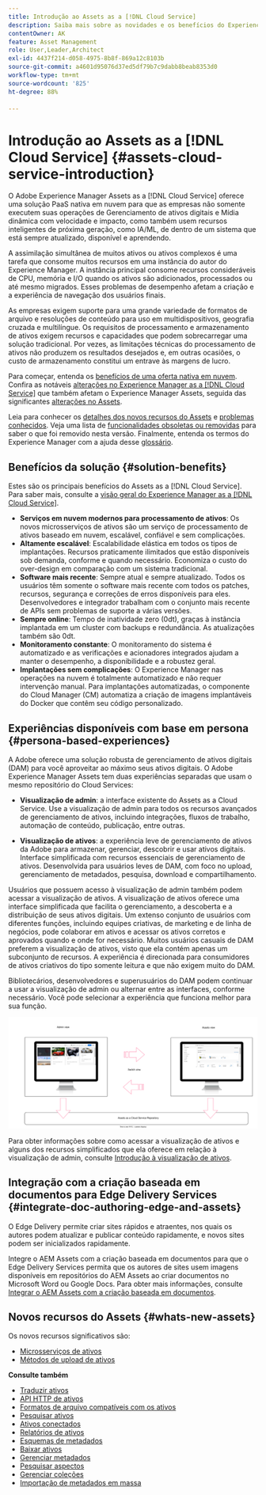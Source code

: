 ```yaml
---
title: Introdução ao Assets as a [!DNL Cloud Service]
description: Saiba mais sobre as novidades e os benefícios do Experience Manager Assets as a [!DNL Cloud Service]. Uma solução PaaS nativa em nuvem para empresas.
contentOwner: AK
feature: Asset Management
role: User,Leader,Architect
exl-id: 4437f214-d058-4975-8b8f-869a12c8103b
source-git-commit: a4601d95076d37ed5df79b7c9dabb8beab8353d0
workflow-type: tm+mt
source-wordcount: '825'
ht-degree: 88%

---
```


# Introdução ao Assets as a [!DNL Cloud Service] {#assets-cloud-service-introduction}

<!-- Need review information from gklebus -->

O Adobe Experience Manager Assets as a [!DNL Cloud Service] oferece uma solução PaaS nativa em nuvem para que as empresas não somente executem suas operações de Gerenciamento de ativos digitais e Mídia dinâmica com velocidade e impacto, como também usem recursos inteligentes de próxima geração, como IA/ML, de dentro de um sistema que está sempre atualizado, disponível e aprendendo.

A assimilação simultânea de muitos ativos ou ativos complexos é uma tarefa que consome muitos recursos em uma instância do autor do Experience Manager. A instância principal consome recursos consideráveis de CPU, memória e I/O quando os ativos são adicionados, processados ou até mesmo migrados. Esses problemas de desempenho afetam a criação e a experiência de navegação dos usuários finais.

As empresas exigem suporte para uma grande variedade de formatos de arquivo e resoluções de conteúdo para uso em multidispositivos, geografia cruzada e multilíngue. Os requisitos de processamento e armazenamento de ativos exigem recursos e capacidades que podem sobrecarregar uma solução tradicional. Por vezes, as limitações técnicas do processamento de ativos não produzem os resultados desejados e, em outras ocasiões, o custo de armazenamento constitui um entrave às margens de lucro.

Para começar, entenda os [benefícios de uma oferta nativa em nuvem](#solution-benefits). Confira as notáveis [alterações no Experience Manager as a [!DNL Cloud Service]](/help/release-notes/aem-cloud-changes.md) que também afetam o Experience Manager Assets, seguida das significantes [alterações no Assets](/help/assets/assets-cloud-changes.md).

Leia para conhecer os [detalhes dos novos recursos do Assets](#whats-new-assets) e [problemas conhecidos](/help/release-notes/maintenance/latest.md). Veja uma lista de [funcionalidades obsoletas ou removidas](/help/release-notes/deprecated-removed-features.md) para saber o que foi removido nesta versão. Finalmente, entenda os termos do Experience Manager com a ajuda desse [glossário](/help/overview/terminology.md).

## Benefícios da solução {#solution-benefits}

Estes são os principais benefícios do Assets as a [!DNL Cloud Service]. Para saber mais, consulte a [visão geral do Experience Manager as a [!DNL Cloud Service]](/help/overview/introduction.md).

* **Serviços em nuvem modernos para processamento de ativos**: Os novos microsserviços de ativos são um serviço de processamento de ativos baseado em nuvem, escalável, confiável e sem complicações.
* **Altamente escalável**: Escalabilidade elástica em todos os tipos de implantações. Recursos praticamente ilimitados que estão disponíveis sob demanda, conforme e quando necessário. Economiza o custo do over-design em comparação com um sistema tradicional.
* **Software mais recente**: Sempre atual e sempre atualizado. Todos os usuários têm somente o software mais recente com todos os patches, recursos, segurança e correções de erros disponíveis para eles. Desenvolvedores e integrador trabalham com o conjunto mais recente de APIs sem problemas de suporte a várias versões.
* **Sempre online**: Tempo de inatividade zero (0dt), graças à instância implantada em um cluster com backups e redundância. As atualizações também são 0dt.
* **Monitoramento constante**: O monitoramento do sistema é automatizado e as verificações e acionadores integrados ajudam a manter o desempenho, a disponibilidade e a robustez geral.
* **Implantações sem complicações**: O Experience Manager nas operações na nuvem é totalmente automatizado e não requer intervenção manual. Para implantações automatizadas, o componente do Cloud Manager (CM) automatiza a criação de imagens implantáveis do Docker que contêm seu código personalizado.

## Experiências disponíveis com base em persona {#persona-based-experiences}

A Adobe oferece uma solução robusta de gerenciamento de ativos digitais (DAM) para você aproveitar ao máximo seus ativos digitais. O Adobe Experience Manager Assets tem duas experiências separadas que usam o mesmo repositório do Cloud Services:

* **Visualização de admin**: a interface existente do Assets as a Cloud Service. Use a visualização de admin para todos os recursos avançados de gerenciamento de ativos, incluindo integrações, fluxos de trabalho, automação de conteúdo, publicação, entre outras.

* **Visualização de ativos**: a experiência leve de gerenciamento de ativos da Adobe para armazenar, gerenciar, descobrir e usar ativos digitais. Interface simplificada com recursos essenciais de gerenciamento de ativos. Desenvolvida para usuários leves de DAM, com foco no upload, gerenciamento de metadados, pesquisa, download e compartilhamento.

Usuários que possuem acesso à visualização de admin também podem acessar a visualização de ativos. A visualização de ativos oferece uma interface simplificada que facilita o gerenciamento, a descoberta e a distribuição de seus ativos digitais. Um extenso conjunto de usuários com diferentes funções, incluindo equipes criativas, de marketing e de linha de negócios, pode colaborar em ativos e acessar os ativos corretos e aprovados quando e onde for necessário. Muitos usuários casuais de DAM preferem a visualização de ativos, visto que ela contém apenas um subconjunto de recursos. A experiência é direcionada para consumidores de ativos criativos do tipo somente leitura e que não exigem muito do DAM.

Bibliotecários, desenvolvedores e superusuários do DAM podem continuar a usar a visualização de admin ou alternar entre as interfaces, conforme necessário. Você pode selecionar a experiência que funciona melhor para sua função.

![add-tags](assets/newui-overview.svg)

Para obter informações sobre como acessar a visualização de ativos e alguns dos recursos simplificados que ela oferece em relação à visualização de admin, consulte [Introdução à visualização de ativos](/help/assets/assets-view-introduction.md).

## Integração com a criação baseada em documentos para Edge Delivery Services {#integrate-doc-authoring-edge-and-assets}

O Edge Delivery permite criar sites rápidos e atraentes, nos quais os autores podem atualizar e publicar conteúdo rapidamente, e novos sites podem ser inicializados rapidamente.

Integre o AEM Assets com a criação baseada em documentos para que o Edge Delivery Services permita que os autores de sites usem imagens disponíveis em repositórios do AEM Assets ao criar documentos no Microsoft Word ou Google Docs. Para obter mais informações, consulte [Integrar o AEM Assets com a criação baseada em documentos](/help/edge/using.md#integrate-assets-edge).

## Novos recursos do Assets {#whats-new-assets}

Os novos recursos significativos são:

* [Microsserviços de ativos](/help/assets/asset-microservices-overview.md)
* [Métodos de upload de ativos](/help/assets/add-assets.md)

**Consulte também**

* [Traduzir ativos](translate-assets.md)
* [API HTTP de ativos](mac-api-assets.md)
* [Formatos de arquivo compatíveis com os ativos](file-format-support.md)
* [Pesquisar ativos](search-assets.md)
* [Ativos conectados](use-assets-across-connected-assets-instances.md)
* [Relatórios de ativos](asset-reports.md)
* [Esquemas de metadados](metadata-schemas.md)
* [Baixar ativos](download-assets-from-aem.md)
* [Gerenciar metadados](manage-metadata.md)
* [Pesquisar aspectos](search-facets.md)
* [Gerenciar coleções](manage-collections.md)
* [Importação de metadados em massa](metadata-import-export.md)
